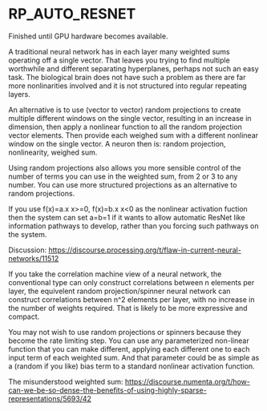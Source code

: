 # RP_AUTO_RESNET
Finished until GPU hardware becomes available.

A traditional neural network has in each layer many weighted sums operating off a single vector. That leaves you trying to find multiple worthwhile and different separating hyperplanes, perhaps not such an easy task. The biological brain does not have such a problem as there are far more nonlinarities involved and it is not structured into regular repeating layers.   

An alternative is to use (vector to vector) random projections to create multiple different windows on the single vector, resulting in an increase in dimension, then apply a nonlinear function to all the random projection vector elements. Then provide each weighed sum with a different nonlinear window on the single vector.  A neuron then is: random projection, nonlinearity, weighed sum.

Using random projections also allows you more sensible control of the number of terms you can use in the weighted sum, from 2 or 3 to any number.
You can use more structured projections as an alternative to random projections.

If you use f(x)=a.x x>=0, f(x)=b.x x<0 as the nonlinear activation fuction then the system can set a=b=1 if it wants to allow automatic ResNet like information pathways to develop, rather than you forcing such pathways on the system. 

Discussion: https://discourse.processing.org/t/flaw-in-current-neural-networks/11512

If you take the correlation machine view of a neural network, the conventional type can only construct correlations between n elements per layer, the equivelent random projection/spinner neural network can construct correlations between n^2 elements per layer, with no increase in the number of weights required. That is likely to be more expressive and compact.

You may not wish to use random projections or spinners because they become the rate limiting step. You can use any parameterized non-linear function that you can make different, applying each different one to each input term of each weighted sum.  And that parameter could be as simple as a (random if you like) bias term to a standard nonlinear activation function. 

The misunderstood weighted sum:
https://discourse.numenta.org/t/how-can-we-be-so-dense-the-benefits-of-using-highly-sparse-representations/5693/42
